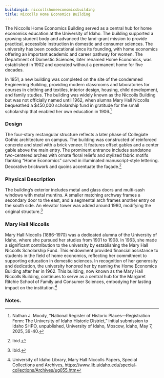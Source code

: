 ```yaml
---
buildingid: niccollshomeeconomicsbuilding
title: Niccolls Home Economics Building
---
```


The Niccolls Home Economics Building served as a central hub for home economics education at the University of Idaho. The building supported a growing student body and advanced the land-grant mission to provide practical, accessible instruction in domestic and consumer sciences. The university has been coeducational since its founding, with home economics offering an important academic and career pathway for women. The Department of Domestic Sciences, later renamed Home Economics, was established in 1902 and operated without a permanent home for five decades.   

In 1951, a new building was completed on the site of the condemned Engineering Building, providing modern classrooms and laboratories for courses in clothing and textiles, interior design, housing, child development, and family studies. The building was widely known as the Niccolls Building but was not officially named until 1962, when alumna Mary Hall Niccolls bequeathed a $450,000 scholarship fund in gratitude for the small scholarship that enabled her own education in 1906.[^1]  

### Design

The four-story rectangular structure reflects a later phase of Collegiate Gothic architecture on campus. The building was constructed of reinforced concrete and steel with a brick veneer. It features offset gables and a center gable above the main entry. The prominent entrance includes sandstone two-centered arches with ornate floral reliefs and stylized fabric motifs flanking “Home Economics” carved in illuminated manuscript-style lettering. Decorative brickwork and quoins accentuate the façade.[^2]  

### Physical Description

The building’s exterior includes metal and glass doors and multi-sash windows with metal muntins. A smaller matching archway frames a secondary door to the east, and a segmental arch frames another entry on the south side. An elevator tower was added around 1980, modifying the original structure.[^3]

### Mary Hall Niccolls
Mary Hall Niccolls (1886–1970) was a dedicated alumna of the University of Idaho, where she pursued her studies from 1901 to 1908. In 1963, she made a significant contribution to the university by establishing the Mary Hall Niccolls Scholarship Fund. This endowment provided financial assistance to students in the field of home economics, reflecting her commitment to supporting education in domestic sciences. In recognition of her generosity and dedication, the university honored her by naming the Home Economics Building after her in 1962. This building, now known as the Mary Hall Niccolls Building, continues to serve as a central hub for the Margaret Ritchie School of Family and Consumer Sciences, embodying her lasting impact on the institution.[^4]  

### Notes. 
[^1]: Nathan J. Moody, “National Register of Historic Places—Registration Form: The University of Idaho Historic District,” initial submission to Idaho SHPO, unpublished, University of Idaho, Moscow, Idaho, May 7, 2025, 39-40.  
[^2]: Ibid.  
[^3]: Ibid.  
[^4]: University of Idaho Library, Mary Hall Niccolls Papers, Special Collections and Archives, https://www.lib.uidaho.edu/special-collections/Archives/ug055.htm